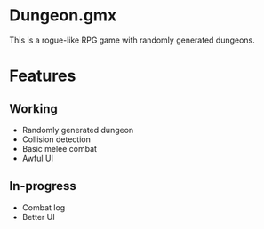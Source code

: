 Dungeon.gmx
===========

This is a rogue-like RPG game with randomly generated dungeons. 

Features
========

Working
-------
* Randomly generated dungeon
* Collision detection
* Basic melee combat
* Awful UI

In-progress
-----------
* Combat log
* Better UI
